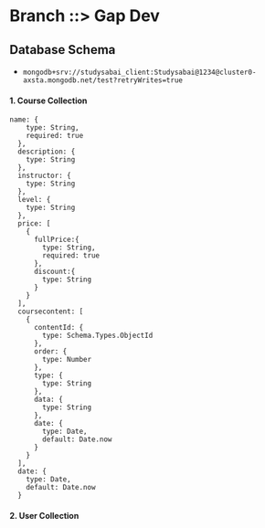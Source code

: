 # Branch ::> Gap Dev
## Database Schema
 * ``` mongodb+srv://studysabai_client:Studysabai@1234@cluster0-axsta.mongodb.net/test?retryWrites=true ```

#### 1. Course Collection

```
name: {
    type: String,
    required: true
  },
  description: {
    type: String
  },
  instructor: {
    type: String
  },
  level: {
    type: String
  },
  price: [
    {
      fullPrice:{
        type: String,
        required: true
      },
      discount:{
        type: String
      }
    }
  ],
  coursecontent: [
    {
      contentId: {
        type: Schema.Types.ObjectId
      },
      order: {
        type: Number
      },
      type: {
        type: String
      },
      data: {
        type: String
      },
      date: {
        type: Date,
        default: Date.now
      }
    }
  ],
  date: {
    type: Date,
    default: Date.now
  }
  ```
#### 2. User Collection